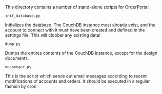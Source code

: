 This directory contains a number of stand-alone scripts for OrderPortal.

    init_database.py

Initializes the database. The CouchDB instance must already exist, and
the account to connect with it must have been created and defined in
the settings file. This will clobber any existing data!

    dump.py

Dumps the entires contents of the CouchDB instance, except for the
design documents.

    messenger.py

This is the script which sends out email messages according to recent
modifications of accounts and orders. It should be executed in a
regular fashion by cron.
